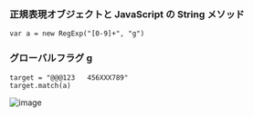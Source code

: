 ### 正規表現オブジェクトと JavaScript の String メソッド
```
var a = new RegExp("[0-9]+", "g")
```
### グローバルフラグ g
```
target = "@@@123   456XXX789"
target.match(a)
```
![image](https://user-images.githubusercontent.com/1501327/179153813-6c1bc4be-cb83-48ef-a22e-463cb2b6472e.png)
